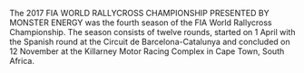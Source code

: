 The 2017 FIA WORLD RALLYCROSS CHAMPIONSHIP PRESENTED BY MONSTER ENERGY was the fourth season of the FIA World Rallycross Championship. The season consists of twelve rounds, started on 1 April with the Spanish round at the Circuit de Barcelona-Catalunya and concluded on 12 November at the Killarney Motor Racing Complex in Cape Town, South Africa.
